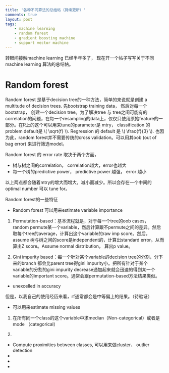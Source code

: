 ```yaml
---
title: '各种不同算法的总结帖（持续更新）'
comments: true
layout: post
tags:
    - machine learning
    - random forest
    - gradient boosting machine
    - support vector machine
---
```


转眼间接触machine learning 已经半年多了， 现在开一个帖子写写关于不同machine learning 算法的总结帖。

# Random forest

Random forest 是基于decision tree的一种方法，简单的来说就是创建 a multitude of decision trees. 先bootstrap training data， 然后对每一个bootstrap， 创建一个decision tree。为了解决tree 与 tree之间可能有的correlation的问题，在每一个resampling的data上，仅仅只使用原始feature的一部分。在R上的这个可以用来tune的parameter是 mtry， classification 的problem default是 \\( \sqrt{f} \\). Regression 的 default 是 \\( \frac{f}{3} \\). 也因为此，random forest并不需要传统的cross validation。可以用其oob (out of bag error) 来进行筛选model。

Random forest 的 error rate 取决于两个方面，

- 树与树之间的correlation， correlation越大，error也越大 
- 每一个树的predictive power， predictive power 越强， error 越小

以上两点都会随着mtry的增大而增大，减小而减少。所以会存在一个中间的optimal number 可以 tune for。 

Random forest的一些特征

- Random forest 可以用来estimate variable importance

1. Permutation-based：基本流程就是，对于每一个tree的oob cases， random permute某一个variable，然后计算跟不permute之间的差异。然后取每个tree的average，计算出这个variable的raw imp score。然后，assume 树与树之间的score是independent的，计算出standard error。从而算出Z score。Assume normal distribution， 算出p value。

2. Gini impurity based：每一个针对某个variable的decision tree的分割，分下来的branch 都会比parent tree得gini impurity小。把所有针对于某个variable的分割的gini impurity decrease通加起来就会迅速的得到某一个variable的important score。通常会跟permutation-based方法结果类似。

- unexcelled in accuracy

但是，以我自己的使用经历来看，rf通常都会是中等偏上的结果。（待验证）

- 可以用来estimate missing values

1. 在所有同一个class的这个variable中求median（Non-categorical）或者是mode （categorical）

2. 
- Compute proximities between classes, 可以用来做cluster， outlier detection
- 
-
-







